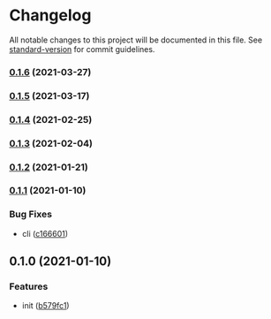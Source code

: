# Changelog

All notable changes to this project will be documented in this file. See [standard-version](https://github.com/conventional-changelog/standard-version) for commit guidelines.

### [0.1.6](https://github.com/UniversalNotification/universal-notification-js/compare/v0.1.5...v0.1.6) (2021-03-27)

### [0.1.5](https://github.com/UniversalNotification/universal-notification-js/compare/v0.1.4...v0.1.5) (2021-03-17)

### [0.1.4](https://github.com/UniversalNotification/universal-notification-js/compare/v0.1.3...v0.1.4) (2021-02-25)

### [0.1.3](https://github.com/UniversalNotification/universal-notification-js/compare/v0.1.2...v0.1.3) (2021-02-04)

### [0.1.2](https://github.com/UniversalNotification/universal-notification-js/compare/v0.1.1...v0.1.2) (2021-01-21)

### [0.1.1](https://github.com/UniversalNotification/universal-notification-js/compare/v0.1.0...v0.1.1) (2021-01-10)


### Bug Fixes

* cli ([c166601](https://github.com/UniversalNotification/universal-notification-js/commit/c1666010e1594b0a1d05ef8877a5acce9ebf04ec))

## 0.1.0 (2021-01-10)


### Features

* init ([b579fc1](https://github.com/UniversalNotification/universal-notification-js/commit/b579fc1e1c7514c1142f2f4a472bf639e11661f4))
